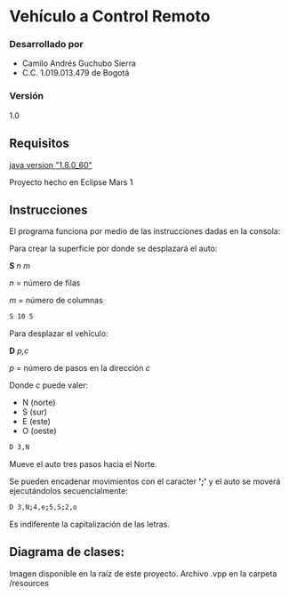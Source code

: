 # Vehículo a Control Remoto
### Desarrollado por
- Camilo Andrés Guchubo Sierra 
- C.C. 1.019.013.479 de Bogotá

### Versión
1.0
## Requisitos
[java version "1.8.0_60"]

Proyecto hecho en Eclipse Mars 1

## Instrucciones
El programa funciona por medio de las instrucciones dadas en la consola:

Para crear la superficie por donde se desplazará el auto:

**S** *n m*

*n* = número de filas

*m* = número de columnas

```sh
S 10 5
```

Para desplazar el vehículo:

**D** *p,c*

*p* = número de pasos en la dirección *c*

Donde *c* puede valer:
 * N (norte)
 * S (sur)
 * E (este)
 * O (oeste)
```sh
D 3,N
```
Mueve el auto tres pasos hacia el Norte.

Se pueden encadenar movimientos con el caracter **';'** y el auto se moverá ejecutándolos secuencialmente:

```sh
D 3,N;4,e;5,S;2,o
```

Es indiferente la capitalización de las letras.
## Diagrama de clases:

Imagen disponible en la raíz de este proyecto. Archivo .vpp en la carpeta /resources

   [java version "1.8.0_60"]: <http://www.oracle.com/technetwork/java/javase/downloads/jdk8-downloads-2133151.html>
